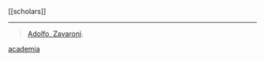 [[scholars]]
***
> [Adolfo, Zavaroni](adolfo.md). 

[academia](https://independent.academia.edu/ZavaroniAdolfo)